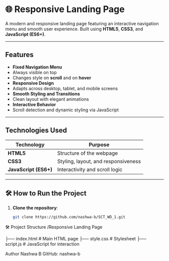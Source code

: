# 🌐 Responsive Landing Page

A modern and responsive landing page featuring an interactive navigation menu and smooth user experience. Built using **HTML5**, **CSS3**, and **JavaScript (ES6+)**.

---

## Features

-  **Fixed Navigation Menu**  
  - Always visible on top  
  - Changes style on **scroll** and on **hover**
-  **Responsive Design**  
  - Adapts across desktop, tablet, and mobile screens
-  **Smooth Styling and Transitions**  
  - Clean layout with elegant animations
-  **Interactive Behavior**  
  - Scroll detection and dynamic styling via JavaScript

---

##  Technologies Used

| Technology | Purpose                         |
|------------|----------------------------------|
| **HTML5**  | Structure of the webpage         |
| **CSS3**   | Styling, layout, and responsiveness |
| **JavaScript (ES6+)** | Interactivity and scroll logic |

---

## 🛠 How to Run the Project

1. **Clone the repository**:
   ```bash
   git clone https://github.com/nashwa-b/SCT_WD_1.git

 🛠 Project Structure
   /Responsive Landing Page
   
├── index.html         # Main HTML page
├── style.css          # Stylesheet
├── script.js          # JavaScript for interaction

 Author
Nashwa B
GitHub: nashwa-b
